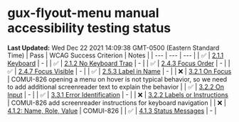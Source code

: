 # gux-flyout-menu manual accessibility testing status
**Last Updated:** Wed Dec 22 2021 14:09:38 GMT-0500 (Eastern Standard Time)
| Pass | WCAG Success Criterion | Notes |
| --- | --- | --- |
| ✅ | [2.1.1 Keyboard](https://www.w3.org/WAI/WCAG21/Understanding/keyboard.html) | - |
| ✅ | [2.1.2 No Keyboard Trap](https://www.w3.org/WAI/WCAG21/Understanding/no-keyboard-trap.html) | - |
| ✅ | [2.4.3 Focus Order](https://www.w3.org/WAI/WCAG21/Understanding/focus-order.html) | - |
| ✅ | [2.4.7 Focus Visible](https://www.w3.org/WAI/WCAG21/Understanding/focus-visible.html) | - |
| ✅ | [2.5.3 Label in Name](https://www.w3.org/WAI/WCAG21/Understanding/label-in-name.html#dfn-name) | - |
| ❌ | [3.2.1 On Focus](https://www.w3.org/WAI/WCAG21/Understanding/on-focus.html) | COMUI-826 opening a menu on hover is not typical behavior, so we need to add additional screenreader text to explain the behavior |
| ✅  | [3.2.2 On Input](https://www.w3.org/WAI/WCAG21/Understanding/on-input.html) | - |
| ✅ | [3.3.1 Error Identification](https://www.w3.org/WAI/WCAG21/Understanding/error-identification.html) | - |
| ❌ | [3.2.2 Labels or Instructions](https://www.w3.org/WAI/WCAG21/Understanding/labels-or-instructions.html) | COMUI-826 add screenreader instructions for keyboard navigation |
| ❌ | [4.1.2: Name, Role, Value](https://www.w3.org/WAI/WCAG21/Understanding/name-role-value.html) | COMUI-826 |
| ✅ | [4.1.3 Status Messages](https://www.w3.org/WAI/WCAG21/Understanding/status-messages.html) | - |
